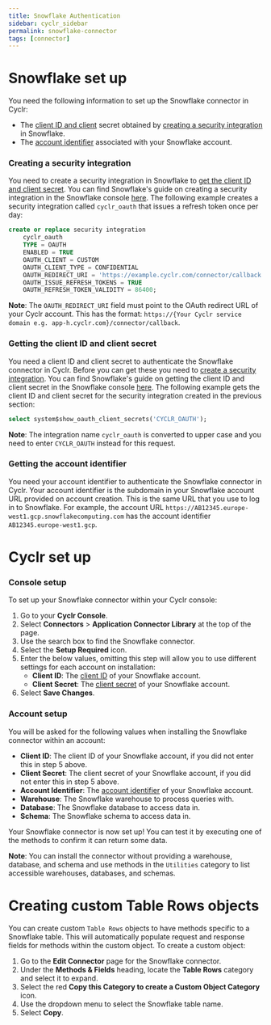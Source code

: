 ```yaml
---
title: Snowflake Authentication
sidebar: cyclr_sidebar
permalink: snowflake-connector
tags: [connector]
---
```


<a name="snowflake-set-up"></a>

# Snowflake set up

You need the following information to set up the Snowflake connector in Cyclr:

-   The [client ID and client](#getting-the-client-id-and-client-secret) secret obtained by [creating a security integration](#creating-a-secutiry-integration) in Snowflake.
-   The [account identifier](#getting-the-account-identifier) associated with your Snowflake account.

<a name="creating-a-secutiry-integration"></a>

### Creating a security integration

You need to create a security integration in Snowflake to [get the client ID and client secret](#getting-the-client-id-and-client-secret). You can find Snowflake's guide on creating a security integration in the Snowflake console [here](https://docs.snowflake.com/en/sql-reference/sql/create-security-integration.html#snowflake-oauth). The following example creates a security integration called `cyclr_oauth` that issues a refresh token once per day:

```sql
create or replace security integration
    cyclr_oauth
    TYPE = OAUTH
    ENABLED = TRUE
    OAUTH_CLIENT = CUSTOM
    OAUTH_CLIENT_TYPE = CONFIDENTIAL
    OAUTH_REDIRECT_URI = 'https://example.cyclr.com/connector/callback'
    OAUTH_ISSUE_REFRESH_TOKENS = TRUE
    OAUTH_REFRESH_TOKEN_VALIDITY = 86400;
```

**Note**: The `OAUTH_REDIRECT_URI` field must point to the OAuth redirect URL of your Cyclr account. This has the format: `https://{Your Cyclr service domain e.g. app-h.cyclr.com}/connector/callback`.

<a name="getting-the-client-id-and-client-secret"></a>

### Getting the client ID and client secret

You need a client ID and client secret to authenticate the Snowflake connector in Cyclr. Before you can get these you need to [create a security integration](#creating-a-secutiry-integration). You can find Snowflake's guide on getting the client ID and client secret in the Snowflake console [here](https://docs.snowflake.com/en/sql-reference/functions/system_show_oauth_client_secrets.html). The following example gets the client ID and client secret for the security integration created in the previous section:

```sql
select system$show_oauth_client_secrets('CYCLR_OAUTH');
```

**Note**: The integration name `cyclr_oauth` is converted to upper case and you need to enter `CYCLR_OAUTH` instead for this request.

<a name="getting-the-account-identifier"></a>

### Getting the account identifier

You need your account identifier to authenticate the Snowflake connector in Cyclr. Your account identifier is the subdomain in your Snowflake account URL provided on account creation. This is the same URL that you use to log in to Snowflake. For example, the account URL `https://AB12345.europe-west1.gcp.snowflakecomputing.com` has the account identifier `AB12345.europe-west1.gcp`.

<a name="cyclr-set-up"></a>

# Cyclr set up

<a name="console-setup"></a>

### Console setup

To set up your Snowflake connector within your Cyclr console:

1. Go to your **Cyclr Console**.
2. Select **Connectors** > **Application Connector Library** at the top of the page.
3. Use the search box to find the Snowflake connector.
4. Select the **Setup Required** icon.
5. Enter the below values, omitting this step will allow you to use different settings for each account on installation:
    - **Client ID**: The [client ID](#getting-the-client-id-and-client-secret) of your Snowflake account.
    - **Client Secret**: The [client secret](#getting-the-client-id-and-client-secret) of your Snowflake account.
6. Select **Save Changes**.

<a name="account-setup"></a>

### Account setup

You will be asked for the following values when installing the Snowflake connector within an account:

-   **Client ID**: The client ID of your Snowflake account, if you did not enter this in step 5 above.
-   **Client Secret**: The client secret of your Snowflake account, if you did not enter this in step 5 above.
-   **Account Identifier**: The [account identifier](#getting-the-account-identifier) of your Snowflake account.
-   **Warehouse**: The Snowflake warehouse to process queries with.
-   **Database**: The Snowflake database to access data in.
-   **Schema**: The Snowflake schema to access data in.

Your Snowflake connector is now set up! You can test it by executing one of the methods to confirm it can return some data.

**Note**: You can install the connector without providing a warehouse, database, and schema and use methods in the `Utilities` category to list accessible warehouses, databases, and schemas.

<a name="creating-custom-table-rows-objects"></a>

# Creating custom Table Rows objects

You can create custom `Table Rows` objects to have methods specific to a Snowflake table. This will automatically populate request and response fields for methods within the custom object. To create a custom object:

1. Go to the **Edit Connector** page for the Snowflake connector.
2. Under the **Methods & Fields** heading, locate the **Table Rows** category and select it to expand.
3. Select the red **Copy this Category to create a Custom Object Category** icon.
4. Use the dropdown menu to select the Snowflake table name.
5. Select **Copy**.
